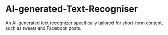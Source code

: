 # AI-generated-Text-Recogniser
An AI-generated text recognizer specifically tailored for short-form content, such as tweets and Facebook posts.

